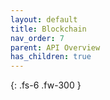 ```yaml
---
layout: default
title: Blockchain
nav_order: 7
parent: API Overview
has_children: true
---
```


{: .fs-6 .fw-300 }